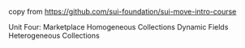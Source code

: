 
copy from https://github.com/sui-foundation/sui-move-intro-course 

Unit Four: Marketplace
    Homogeneous Collections
    Dynamic Fields
    Heterogeneous Collections

